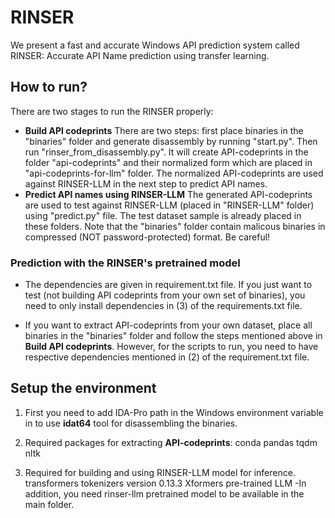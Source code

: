 # RINSER

We present a fast and accurate Windows API prediction system called RINSER: Accurate API Name prediction using transfer learning. 

## How to run?
There are two stages to run the RINSER properly:
- **Build API codeprints** There are two steps: first place binaries in the "binaries" folder and generate disassembly by running "start.py". Then run "rinser_from_disassembly.py". It will create API-codeprints in the folder "api-codeprints" and their normalized form which are placed in "api-codeprints-for-llm" folder. The normalized API-codeprints are used against RINSER-LLM in the next step to predict API names.
- **Predict API names using RINSER-LLM** The generated API-codeprints are used to test against RINSER-LLM (placed in "RINSER-LLM" folder) using "predict.py" file. The test dataset sample is already placed in these folders. Note that the "binaries" folder contain malicous binaries in compressed (NOT password-protected) format. Be careful!

### Prediction with the RINSER's pretrained model
- The dependencies are given in requirement.txt file. If you just want to test (not building API codeprints from your own set of binaries), you need to only install dependencies in (3) of the requirements.txt file.

- If you want to extract API-codeprints from your own dataset, place all binaries in the "binaries" folder and follow the steps mentioned above in **Build API codeprints**. However, for the scripts to run, you need to have respective dependencies mentioned in (2) of the requirement.txt file.

## Setup the environment
1. First you need to add IDA-Pro path in the Windows environment variable in to use **idat64** tool for disassembling the binaries.

2. Required packages for extracting **API-codeprints**:
conda
pandas
tqdm
nltk

3. Required for building and using RINSER-LLM model for inference.
transformers
tokenizers version 0.13.3
Xformers
pre-trained LLM
  -In addition, you need rinser-llm pretrained model to be available in the main folder.
